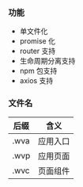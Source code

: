 ### 功能
- 单文件化
- promise 化
- router 支持
- 生命周期分离支持
- npm 包支持
- axios 支持

### 文件名

| 后缀 | 含义     |
| ---- | -------- |
| .wva | 应用入口 |
| .wvp | 应用页面 |
| .wvc | 页面组件 |
